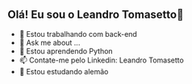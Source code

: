 ## Olá! Eu sou o Leandro Tomasetto👋

- 🔭 Estou trabalhando com back-end
- 💬 Ask me about ...
- 🌱 Estou aprendendo Python
- 📫 Contate-me pelo Linkedin: Leandro Tomasetto
- 🤔 Estou estudando alemão
